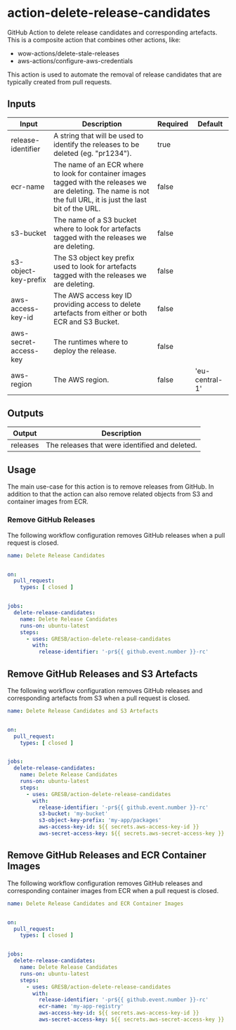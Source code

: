 # action-delete-release-candidates

GitHub Action to delete release candidates and corresponding artefacts.
This is a composite action that combines other actions, like:

- wow-actions/delete-stale-releases
- aws-actions/configure-aws-credentials

This action is used to automate the removal of release candidates that are typically created from pull requests.

## Inputs

| Input                 | Description                                                                                                                                                                                                      | Required | Default        |
|-----------------------|------------------------------------------------------------------------------------------------------------------------------------------------------------------------------------------------------------------|----------|----------------|
| release-identifier    | A string that will be used to identify the releases to be deleted (eg. "pr1234").                                                                                                                                | true     |                |
| ecr-name              | The name of an ECR where to look for container images tagged with the releases we are deleting. The name is not the full URL, it is just the last bit of the URL.                                                | false    |                |
| s3-bucket             | The name of a S3 bucket where to look for artefacts tagged with the releases we are deleting.                                                                                                                    | false    |                |
| s3-object-key-prefix  | The S3 object key prefix used to look for artefacts tagged with the releases we are deleting.                                                                                                                    | false    |                |
| aws-access-key-id     | The AWS access key ID providing access to delete artefacts from either or both ECR and S3 Bucket.                                                                                                                | false    |                |
| aws-secret-access-key | The runtimes where to deploy the release.                                                                                                                                                                        | false    |                |
| aws-region            | The AWS region.                                                                                                                                                                                                  | false    | 'eu-central-1' |

## Outputs

| Output   | Description                                    |
|----------|------------------------------------------------|
| releases | The releases that were identified and deleted. |

## Usage

The main use-case for this action is to remove releases from GitHub.
In addition to that the action can also remove related objects from S3 and container images from ECR.

### Remove GitHub Releases

The following workflow configuration removes GitHub releases when a pull request is closed.

```yaml
name: Delete Release Candidates


on:
  pull_request:
    types: [ closed ]


jobs:
  delete-release-candidates:
    name: Delete Release Candidates
    runs-on: ubuntu-latest
    steps:
      - uses: GRESB/action-delete-release-candidates
        with:
          release-identifier: '-pr${{ github.event.number }}-rc'
```

## Remove GitHub Releases and S3 Artefacts

The following workflow configuration removes GitHub releases and corresponding artefacts from S3 when a pull request is
closed.

```yaml
name: Delete Release Candidates and S3 Artefacts


on:
  pull_request:
    types: [ closed ]


jobs:
  delete-release-candidates:
    name: Delete Release Candidates
    runs-on: ubuntu-latest
    steps:
      - uses: GRESB/action-delete-release-candidates
        with:
          release-identifier: '-pr${{ github.event.number }}-rc'
          s3-bucket: 'my-bucket'
          s3-object-key-prefix: 'my-app/packages'
          aws-access-key-id: ${{ secrets.aws-access-key-id }}
          aws-secret-access-key: ${{ secrets.aws-secret-access-key }}
```

## Remove GitHub Releases and ECR Container Images

The following workflow configuration removes GitHub releases and corresponding container images from ECR when a pull
request is closed.

```yaml
name: Delete Release Candidates and ECR Container Images


on:
  pull_request:
    types: [ closed ]


jobs:
  delete-release-candidates:
    name: Delete Release Candidates
    runs-on: ubuntu-latest
    steps:
      - uses: GRESB/action-delete-release-candidates
        with:
          release-identifier: '-pr${{ github.event.number }}-rc'
          ecr-name: 'my-app-registry'
          aws-access-key-id: ${{ secrets.aws-access-key-id }}
          aws-secret-access-key: ${{ secrets.aws-secret-access-key }}
```
